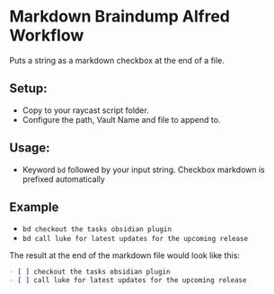 # Markdown Braindump Alfred Workflow

Puts a string as a markdown checkbox at the end of a file. 

## Setup:
- Copy to your raycast script folder.
- Configure the path, Vault Name and file to append to.
## Usage:
- Keyword `bd` followed by your input string. Checkbox markdown is prefixed automatically

## Example
- `bd checkout the tasks obsidian plugin`
- `bd call luke for latest updates for the upcoming release`

The result at the end of the markdown file would look like this:
``` markdown
- [ ] checkout the tasks obsidian plugin
- [ ] call luke for latest updates for the upcoming release
```
